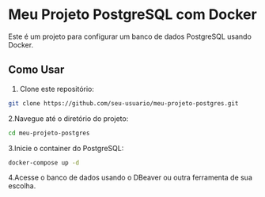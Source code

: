 # Meu Projeto PostgreSQL com Docker

Este é um projeto para configurar um banco de dados PostgreSQL usando Docker.

## Como Usar

1. Clone este repositório:

 ```bash
 git clone https://github.com/seu-usuario/meu-projeto-postgres.git
```


2.Navegue até o diretório do projeto:

```bash
cd meu-projeto-postgres
```


3.Inicie o container do PostgreSQL:

```bash
docker-compose up -d
```

4.Acesse o banco de dados usando o DBeaver ou outra ferramenta de sua escolha.
